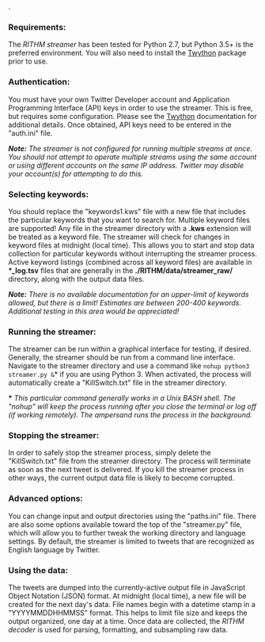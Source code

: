 .

### Requirements:
The *RITHM streamer* has been tested for Python 2.7, but Python 3.5+ is the preferred environment. You will also need to install the [Twython](https://github.com/ryanmcgrath/twython) package prior to use.


### Authentication:
You must have your own Twitter Developer account and Application Programming Interface (API) keys in order to use the streamer. This is free, but requires some configuration. Please see the [Twython](https://github.com/ryanmcgrath/twython) documentation for additional details. Once obtained, API keys need to be entered in the "auth.ini" file.

***Note:** The streamer is not configured for running multiple streams at once. You should not attempt to operate multiple streams using the same account or using different accounts on the same IP address. Twitter may disable your account(s) for attempting to do this.*


### Selecting keywords:
You should replace the "keywords1.kws" file with a new file that includes the particular keywords that you want to search for. Multiple keyword files are supported! Any file in the streamer directory with a **.kws** extension will be treated as a keyword file. The streamer will check for changes in keyword files at midnight (local time). This allows you to start and stop data collection for particular keywords without interrupting the streamer process. Active keyword listings (combined across all keyword files) are available in **\*\_log.tsv** files that are generally in the **./RITHM/data/streamer_raw/** directory, along with the output data files.

***Note:** There is no available documentation for an upper-limit of keywords allowed, but there is a limit! Estimates are between 200-400 keywords. Additional testing in this area would be appreciated!*


### Running the streamer:
The streamer can be run within a graphical interface for testing, if desired. Generally, the streamer should be run from a command line interface. Navigate to the streamer directory and use a command like ``nohup python3 streamer.py &``\* if you are using Python 3. When activated, the process will automatically create a "KillSwitch.txt" file in the streamer directory.

**\*** *This particular command generally works in a Unix BASH shell. The "nohup" will keep the process running after you close the terminal or log off (if working remotely). The ampersand runs the process in the background.*

### Stopping the streamer:
In order to safely stop the streamer process, simply delete the "KillSwitch.txt" file from the streamer directory. The process will terminate as soon as the next tweet is delivered. If you kill the streamer process in other ways, the current output data file is likely to become corrupted. 


### Advanced options:
You can change input and output directories using the "paths.ini" file. There are also some options available toward the top of the "streamer.py" file, which will allow you to further tweak the working directory and language settings. By default, the streamer is limited to tweets that are recognized as English language by Twitter.


### Using the data:
The tweets are dumped into the currently-active output file in JavaScript Object Notation (JSON) format. At midnight (local time), a new file will be created for the next day's data. File names begin with a datetime stamp in a "YYYYMMDDHHMMSS" format. This helps to limit file size and keeps the output organized, one day at a time. Once data are collected, the *RITHM decoder* is used for parsing, formatting, and subsampling raw data.
